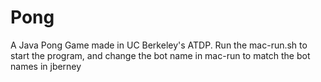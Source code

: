 # Pong
A Java Pong Game made in UC Berkeley's ATDP. Run the mac-run.sh to start the program, and change the bot name in mac-run to match the bot names in jberney
